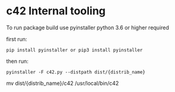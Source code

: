 # c42 Internal tooling

To run package build use pyinstaller
python 3.6 or higher required

first run:

    pip install pyinstaller or pip3 install pyinstaller

then run:

    pyinstaller -F c42.py --distpath dist/{distrib_name}

mv dist/{distrib_name}/c42 /usr/local/bin/c42
